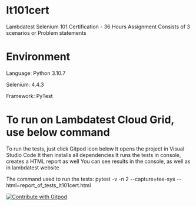 # lt101cert
Lambdatest Selenium 101 Certification - 36 Hours Assignment
Consists of 3 scenarios or Problem statements

# Environment
Language: Python 3.10.7

Selenium: 4.4.3

Framework: PyTest

# To run on Lambdatest Cloud Grid, use below command
To run the tests, just click Gitpod icon below
It opens the project in Visual Studio Code
It then installs all dependencies
It runs the tests in console, creates a HTML report as well
You can see results in the console, as well as in lambdatest website

The command used to run the tests:
pytest -v -n 2 --capture=tee-sys  --html=report_of_tests_lt101cert.html

<a href="https://gitpod.io/#https://github.com/yrnr/lt101cert">
  <img
    src="https://img.shields.io/badge/Contribute%20with-Gitpod-908a85?logo=gitpod"
    alt="Contribute with Gitpod"
  />
</a>
